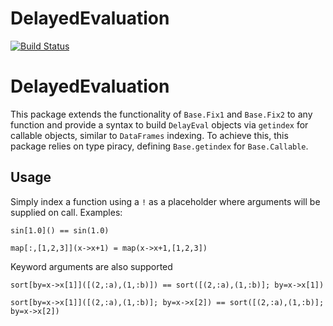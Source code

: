 # DelayedEvaluation

[![Build Status](https://github.com/flipgthb/DelayedEvaluation.jl/actions/workflows/CI.yml/badge.svg?branch=main)](https://github.com/flipgthb/DelayedEvaluation.jl/actions/workflows/CI.yml?query=branch%3Amain)

# DelayedEvaluation

This package extends the functionality of `Base.Fix1` and `Base.Fix2` to any function and provide a syntax to build `DelayEval` objects via `getindex` for callable objects, similar to `DataFrames` indexing. To achieve this, this package relies on type piracy, defining `Base.getindex` for `Base.Callable`. 

## Usage

Simply index a function using a `!` as a placeholder where arguments will be supplied on call. Examples:

`sin[1.0]() == sin(1.0)`

`map[:,[1,2,3]](x->x+1) = map(x->x+1,[1,2,3])`

Keyword arguments are also supported

`sort[by=x->x[1]]([(2,:a),(1,:b)]) == sort([(2,:a),(1,:b)]; by=x->x[1])`

`sort[by=x->x[1]]([(2,:a),(1,:b)]; by=x->x[2]) == sort([(2,:a),(1,:b)]; by=x->x[2])`